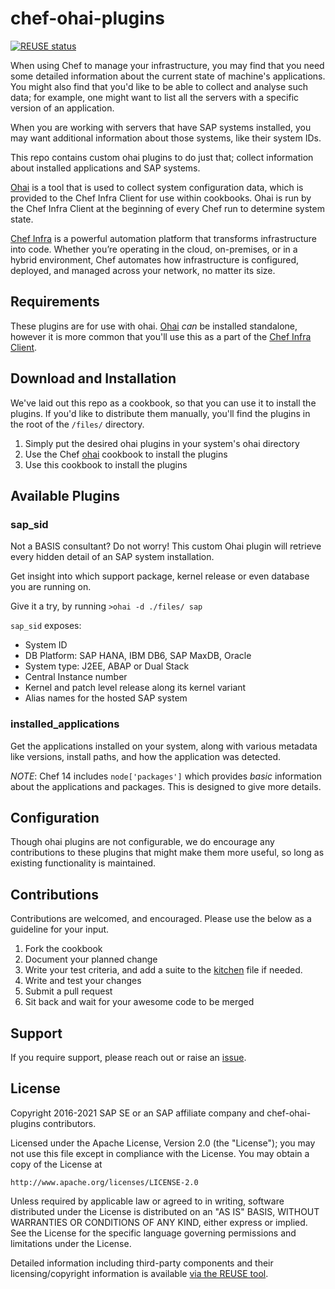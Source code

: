 # chef-ohai-plugins

[![REUSE status](https://api.reuse.software/badge/github.com/SAP/chef-ohai-plugins)](https://api.reuse.software/info/github.com/SAP/chef-ohai-plugins)

When using Chef to manage your infrastructure, you may find that you need some
detailed information about the current state of machine's applications.  You
might also find that you'd like to be able to collect and analyse such data; for
example, one might want to list all the servers with a specific version of an
application.

When you are working with servers that have SAP systems installed, you may want
additional information about those systems, like their system IDs.

This repo contains custom ohai plugins to do just that; collect information
about installed applications and SAP systems.

[Ohai](https://docs.chef.io/ohai.html) is a tool that is used to collect system
configuration data, which is provided to the Chef Infra Client for use within
cookbooks. Ohai is run by the Chef Infra Client at the beginning of every Chef
run to determine system state.

[Chef Infra](https://docs.chef.io/chef_overview.html) is a powerful automation
platform that transforms infrastructure into code. Whether you’re operating in
the cloud, on-premises, or in a hybrid environment, Chef automates how
infrastructure is configured, deployed, and managed across your network, no
matter its size.

## Requirements

These plugins are for use with ohai.
[Ohai](https://rubygems.org/gems/ohai/versions/14.8.11) _can_ be installed
standalone, however it is more common that you'll use this as a part of the
[Chef Infra Client](https://downloads.chef.io/).

## Download and Installation

We've laid out this repo as a cookbook, so that you can use it to install the
plugins. If you'd like to distribute them manually, you'll find the plugins in
the root of the `/files/` directory.

1. Simply put the desired ohai plugins in your system's ohai directory
1. Use the Chef [ohai](https://supermarket.chef.io/cookbooks/ohai) cookbook to
install the plugins
1. Use this cookbook to install the plugins

## Available Plugins

### sap_sid

Not a BASIS consultant? Do not worry! This custom Ohai plugin will retrieve
every hidden detail of an SAP system installation.

Get insight into which support package, kernel release or even database you are
running on.

Give it a try, by running `>ohai -d ./files/ sap`

`sap_sid` exposes:

- System ID
- DB Platform: SAP HANA, IBM DB6, SAP MaxDB, Oracle
- System type: J2EE, ABAP or Dual Stack
- Central Instance number
- Kernel and patch level release along its kernel variant
- Alias names for the hosted SAP system

### installed_applications

Get the applications installed on your system, along with various metadata like
versions, install paths, and how the application was detected.

*NOTE*: Chef 14 includes `node['packages']` which provides _basic_ information
about the applications and packages. This is designed to give more details.

## Configuration

Though ohai plugins are not configurable, we do encourage any contributions to
these plugins that might make them more useful, so long as existing
functionality is maintained.

## Contributions

Contributions are welcomed, and encouraged.  Please use the below as a guideline
for your input.

1. Fork the cookbook
1. Document your planned change
1. Write your test criteria, and add a suite to the [kitchen](.kitchen.yml) file
if needed.
1. Write and test your changes
1. Submit a pull request 
1. Sit back and wait for your awesome code to be merged

## Support

If you require support, please reach out or raise an
[issue](https://github.com/SAP/chef-ohai-plugins/issues).

## License

Copyright 2016-2021 SAP SE or an SAP affiliate company and chef-ohai-plugins contributors.

Licensed under the Apache License, Version 2.0 (the "License");
you may not use this file except in compliance with the License.
You may obtain a copy of the License at

    http://www.apache.org/licenses/LICENSE-2.0

Unless required by applicable law or agreed to in writing, software
distributed under the License is distributed on an "AS IS" BASIS,
WITHOUT WARRANTIES OR CONDITIONS OF ANY KIND, either express or implied.
See the License for the specific language governing permissions and
limitations under the License.

Detailed information including third-party components and their licensing/copyright information is available [via the REUSE tool](https://api.reuse.software/info/github.com/SAP/chef-ohai-plugins).
